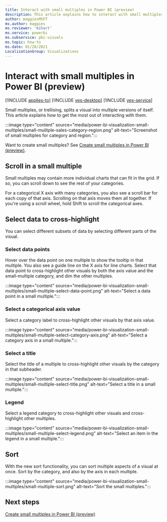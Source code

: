 ```yaml
---
title: Interact with small multiples in Power BI (preview)
description: This article explains how to interact with small multiples, or trellising.
author: maggiesMSFT
ms.author: maggies
ms.reviewer: 'mihart'
ms.service: powerbi
ms.subservice: pbi-visuals
ms.topic: how-to
ms.date: 01/28/2021
LocalizationGroup: Visualizations
---
```

# Interact with small multiples in Power BI (preview)

[!INCLUDE [applies-to](../includes/applies-to.md)] [!INCLUDE [yes-desktop](../includes/yes-desktop.md)] [!INCLUDE [yes-service](../includes/yes-service.md)]

Small multiples, or trellising, splits a visual into multiple versions of itself. This article explains how to get the most out of interacting with them.

:::image type="content" source="media/power-bi-visualization-small-multiples/small-mulitple-sales-category-region.png" alt-text="Screenshot of small multiples for category and region.":::

Want to create small multiples? See [Create small multiples in Power BI (preview)](power-bi-visualization-small-multiples.md).

## Scroll in a small multiple

Small multiples may contain more individual charts that can fit in the grid. If so, you can scroll down to see the rest of your categories.

For a categorical X axis with many categories, you also see a scroll bar for each copy of that axis. Scrolling on that axis moves them all together. If you're using a scroll wheel, hold Shift to scroll the categorical axes.

## Select data to cross-highlight

You can select different subsets of data by selecting different parts of the visual.

### Select data points

Hover over the data point on one multiple to show the tooltip in that multiple. You also see a guide line on the X axis for line charts. Select that data point to cross-highlight other visuals by both the axis value and the small-multiple category, and dim the other multiples.

:::image type="content" source="media/power-bi-visualization-small-multiples/small-multiple-select-data-point.png" alt-text="Select a data point in a small multiple.":::

### Select a categorical axis value

Select a category label to cross-highlight other visuals by that axis value.

:::image type="content" source="media/power-bi-visualization-small-multiples/small-multiple-select-category-axis.png" alt-text="Select a category axis in a small multiple.":::

### Select a title

Select the title of a multiple to cross-highlight other visuals by the category in that subheader.

:::image type="content" source="media/power-bi-visualization-small-multiples/small-multiple-select-title.png" alt-text="Select a title in a small multiple.":::

### Legend

Select a legend category to cross-highlight other visuals and cross-highlight other multiples.

:::image type="content" source="media/power-bi-visualization-small-multiples/small-multiple-select-legend.png" alt-text="Select an item in the legend in a small multiple.":::


## Sort

WIth the new sort functionality, you can sort multiple aspects of a visual at once. Sort by the category, and also by the axis in each multiple. 

:::image type="content" source="media/power-bi-visualization-small-multiples/small-multiple-sort.png" alt-text="Sort the small multiples.":::

## Next steps

[Create small multiples in Power BI (preview)](power-bi-visualization-small-multiples.md)